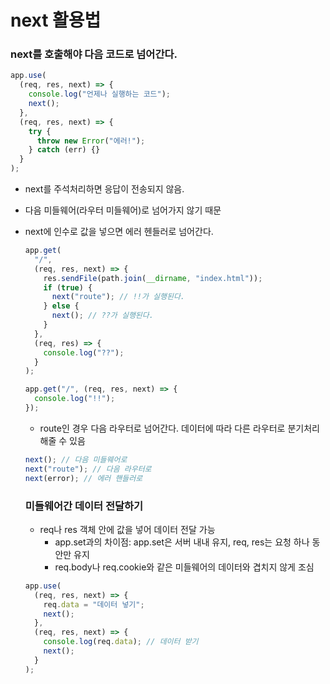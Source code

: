 ﻿# next 활용법

### next를 호출해야 다음 코드로 넘어간다.

```jsx
app.use(
  (req, res, next) => {
    console.log("언제나 실행하는 코드");
    next();
  },
  (req, res, next) => {
    try {
      throw new Error("에러!");
    } catch (err) {}
  }
);
```

- next를 주석처리하면 응답이 전송되지 않음.
- 다음 미들웨어(라우터 미들웨어)로 넘어가지 않기 때문
- next에 인수로 값을 넣으면 에러 헨들러로 넘어간다.

  ```jsx
  app.get(
    "/",
    (req, res, next) => {
      res.sendFile(path.join(__dirname, "index.html"));
      if (true) {
        next("route"); // !!가 실행된다.
      } else {
        next(); // ??가 실행된다.
      }
    },
    (req, res) => {
      console.log("??");
    }
  );

  app.get("/", (req, res, next) => {
    console.log("!!");
  });
  ```

  - route인 경우 다음 라우터로 넘어간다. 데이터에 따라 다른 라우터로 분기처리해줄 수 있음

  ```jsx
  next(); // 다음 미들웨어로
  next("route"); // 다음 라우터로
  next(error); // 에러 핸들러로
  ```

  ### 미들웨어간 데이터 전달하기

  - req나 res 객체 안에 값을 넣어 데이터 전달 가능
    - app.set과의 차이점: app.set은 서버 내내 유지, req, res는 요청 하나 동안만 유지
    - req.body나 req.cookie와 같은 미들웨어의 데이터와 겹치지 않게 조심

  ```jsx
  app.use(
    (req, res, next) => {
      req.data = "데이터 넣기";
      next();
    },
    (req, res, next) => {
      console.log(req.data); // 데이터 받기
      next();
    }
  );
  ```
